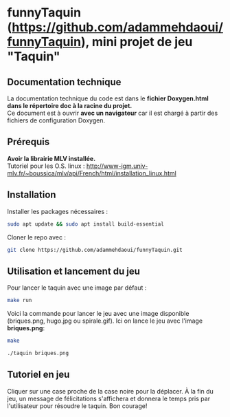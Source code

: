 # funnyTaquin (https://github.com/adammehdaoui/funnyTaquin), mini projet de jeu "Taquin"

## Documentation technique

La documentation technique du code est dans le **fichier Doxygen.html dans le répertoire doc à la racine du projet.**
<br>
Ce document est à ouvrir **avec un navigateur** car il est chargé à partir des fichiers de configuration Doxygen.

## Prérequis

**Avoir la librairie MLV installée.**
<br>
Tutoriel pour les O.S. linux : http://www-igm.univ-mlv.fr/~boussica/mlv/api/French/html/installation_linux.html

## Installation

Installer les packages nécessaires :
```sh 
sudo apt update && sudo apt install build-essential
```

Cloner le repo avec : 
```sh 
git clone https://github.com/adammehdaoui/funnyTaquin.git
```

## Utilisation et lancement du jeu

Pour lancer le taquin avec une image par défaut :

```sh
make run
```

Voici la commande pour lancer le jeu avec une image disponible (briques.png, hugo.jpg ou spirale.gif). Ici on lance le jeu avec l'image **briques.png**:

```sh
make
```

```sh
./taquin briques.png
```

## Tutoriel en jeu

Cliquer sur une case proche de la case noire pour la déplacer.
À la fin du jeu, un message de félicitations s'affichera
et donnera le temps pris par l'utilisateur pour résoudre le taquin.
Bon courage!